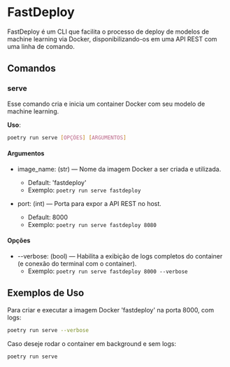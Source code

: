 <!-- ![logo do projeto](assets/logo.png){ width="300" .center} -->
# FastDeploy

FastDeploy é um CLI que facilita o processo de deploy de modelos de machine learning via Docker, disponibilizando-os em uma API REST com uma linha de comando.

## Comandos

### serve

Esse comando cria e inicia um container Docker com seu modelo de machine learning.

**Uso**:
```bash
poetry run serve [OPÇÕES] [ARGUMENTOS]
```
#### Argumentos
* image_name: (str) — Nome da imagem Docker a ser criada e utilizada.
    - Default: 'fastdeploy'
    - Exemplo: `poetry run serve fastdeploy`

* port: (int) — Porta para expor a API REST no host.
    - Default: 8000
    - Exemplo: `poetry run serve fastdeploy 8080`

#### Opções
* --verbose: (bool) — Habilita a exibição de logs completos do container (e conexão do terminal com o container).
    - Exemplo: `poetry run serve fastdeploy 8000 --verbose`

## Exemplos de Uso
Para criar e executar a imagem Docker 'fastdeploy' na porta 8000, com logs:
```bash
poetry run serve --verbose
```

Caso deseje rodar o container em background e sem logs:
```bash
poetry run serve
```